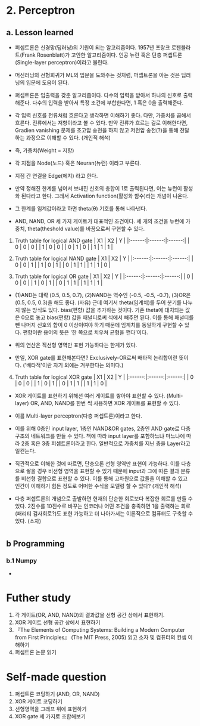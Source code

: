 # 2. Perceptron
## a. Lesson learned
- 퍼셉트론은 신경망(딥러닝)의 기원이 되는 알고리즘이다.  1957년 프랑크 로젠블라트(Frank Rosenblatt)가 고안한 알고리즘이다.  인공 뉴런 혹은 단층 퍼셉트론(Single-layer perceptron)이라고 불린다.

- 머신러닝의 선형회귀가 ML의 입문을 도와주는 것처럼, 퍼셉트론을 아는 것은 딥러닝의 입문에 도움이 된다.

- 퍼셉트론은 입출력을 갖춘 알고리즘이다.  다수의 입력을 받아서 하나의 신호로 출력해준다.  다수의 입력을 받아서 특정 조건에 부합한다면, 1 혹은 0을 출력해준다.

- 각 입력 신호를 전류처럼 흐른다고 생각하면 이해하기 좋다.  다만, 가중치를 곱해서 흐른다.  전류에서는 저항이라고 볼 수 있다.  만약 전류가 흐르는 걸로 이해한다면, Gradien vanishing 문제를 초고압 송전을 하지 않고 저전압 송전(?)을 통해 전달하는 과정으로 이해할 수 있다. (개인적 해석)

- 즉, 가중치(Weight = 저항)
- 각 지점을 Node(노드) 혹은 Neuran(뉴런) 이라고 부른다.
- 지점 간 연결을 Edge(에지) 라고 한다.
- 만약 정해진 한계를 넘어서 보내진 신호의 총합이 1로 출력된다면, 이는 뉴런이 활성화 된다라고 한다.  그래서 Activation function(활성화 함수)라는 개념이 나온다.
- 그 한계를 임계값이라고 하면 theta(θ) 기호를 통해 나타낸다.



- AND, NAND, OR 세 가지 게이트가 대표적인 조건이다.  세 개의 조건을 뉴런에 가중치, theta(theshold value)를 바꿈으로써 구현할 수 있다.


1. Truth table for logical AND gate
| X1 | X2 | Y | 
|:------:|:------:|:------:|
|   0    |   0    |   0    |
|   1    |   0    |   0    |
|   0    |   1    |   0    |
|   1    |   1    |   1    |

2. Truth table for logical NAND gate
| X1 | X2 | Y | 
|:------:|:------:|:------:|
|   0    |   0    |   1    |
|   1    |   0    |   1    |
|   0    |   1    |   1    |
|   1    |   1    |   0    |

3. Truth table for logical OR gate
| X1 | X2 | Y | 
|:------:|:------:|:------:|
|   0    |   0    |   0    |
|   1    |   0    |   1    |
|   0    |   1    |   1    |
|   1    |   1    |   1    |

- (1)AND는 대략 (0.5, 0.5, 0.7), (2)NAND는 역수인 (-0.5, -0.5, -0.7), (3)OR은 (0.5, 0.5, 0.3)을 해도 좋다. (자유)  근데 여기서 theta(임계치)를 두어 분기를 나누지 않는 방식도 있다.  bias(편향) 값을 추가하는 것이다.  기존 theta에 대치되는 값은 0으로 놓고 bias(편향) 값을 패널티로써 식에서 빼주면 된다.  이를 통해 패널티를 뺀 나머지 신호의 합이 0 이상이여야 하기 때문에 임계치를 동일하게 구현할 수 있다.  편향이란 용어의 뜻은 '한 쪽으로 치우쳐 균형을 깬다'이다.
- 위의 연산은 직선형 영역만 표현 가능하다는 한계가 있다.

- 만일, XOR gate를 표현해본다면?  Exclusively-OR로써 배타적 논리합이란 뜻이다.  ('배타적'이란 자기 외에는 거부한다는 의미다.)
4. Truth table for logical XOR gate
| X1 | X2 | Y | 
|:------:|:------:|:------:|
|   0    |   0    |   0    |
|   1    |   0    |   1    |
|   0    |   1    |   1    |
|   1    |   1    |   0    |

- XOR 게이트를 표현하기 위해선 여러 게이트를 쌓아야 표현할 수 있다. (Multi-layer)  OR, AND, NAND를 한번 씩 사용하면 XOR 게이트를 표현할 수 있다.
- 이를 Multi-layer perceptron(다층 퍼셉트론)이라고 한다. 
- 이를 위해 0층인 input layer, 1층인 NAND&OR gates, 2층인 AND gate로 다층 구조의 네트워크를 만들 수 있다.  책에 따라 input layer를 포함하느냐 마느냐에 따라 2층 혹은 3층 퍼셉트론이라고 한다.  일반적으로 가중치를 지닌 층을 Layer라고 일컫는다.

- 직관적으로 이해한 것에 따르면, 단층으론 선형 영역만 표현이 가능하다.  이를 다층으로 쌓을 경우 비선형 영역을 표현할 수 있기 때문에 input과 그에 따른 결과 분류를 비선형 결합으로 표현할 수 있다.  이를 통해 고차원으로 값들을 이해할 수 있고 인간이 이해하기 힘든 정도로 어떠한 수식을 모델링 할 수 있다? (개인적 해석)

- 다층 퍼셉트론의 개념으로 출발하면 현재의 단순한 회로보다 복잡한 회르를 만들 수 있다.  2진수를 10진수로 바꾸는 인코더나 어떤 조건을 충족하면 1을 출력하는 회로(패리티 검사회로?)도 표현 가능하고 더 나아가서는 이론적으로 컴퓨터도 구축할 수 있다. (소자) 

# 

## b Programming
### b.1 Numpy
-    
# 

# Futher study

1. 각 게이트(OR, AND, NAND)의 결과값을 선형 공간 상에서 표현하기.
2. XOR 게이트 선형 공간 상에서 표현하기
3. 『The Elements of Computing Systems: Building a Modern Computer from First Principles』 (The MIT Press, 2005) 읽고 소자 및 컴퓨터의 컨셉 이해하기 
4. 퍼셉트론 논문 읽기
# 

   

# Self-made question
1. 퍼셉트론 코딩하기 (AND, OR, NAND)
2. XOR 게이트 코딩하기
3. 선형영역을 그래프 위에 표현하기
4. XOR gate 세 가지로 조합해보기
